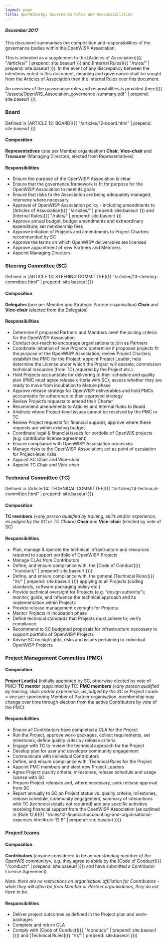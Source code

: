```yaml
---
layout: page
title: OpenWIS&reg; Governance Roles and Responsibilities
---
```


##### December 2017

This document summarises the composition and responsibilities of the governance bodies within the OpenWIS&reg; Association.

This is intended as a supplement to the [Articles of Association]({{ "/articles/" | prepend: site.baseurl }}) and [Internal Rules]({{ "/rules/" | prepend: site.baseurl }}). In the event of any discrepancy between the intentions noted in this document, meaning and governance shall be sought from the Articles of Association then the Internal Rules over this document.

An overview of the governance roles and resposibilities is provided [here]({{ "/assets/OpenWIS_Association_governance-summary.pdf" | prepend: site.baseurl }}).

### Board
Defined in [ARTICLE 12: BOARD]({{ "/articles/12-board.html" | prepend: site.baseurl }})

#### Composition
**Representatives** (one per Member organisation)
**Chair**, **Vice-chair** and **Treasurer** (Managing Directors, elected from Representatives)

#### Responsibilities
* Ensure the purpose of the OpenWIS&reg; Association is clear
* Ensure that the governance framework is fit for purpose for the OpenWIS&reg; Association to meet its goals
* Ensure that risks to the Association are being adequately managed; intervene where necessary
* Approval of OpenWIS&reg; Association policy - including amendments to [Articles of Association]({{ "/articles/" | prepend: site.baseurl }}) and [Internal Rules]({{ "/rules/" | prepend: site.baseurl }})
* Approve annual budget, budget amendments and extraordinary expenditure; set membership fees
* Approve initiation of Projects and amendments to Project Charters recommended by SC
* Approve the terms on which OpenWIS&reg; deliverables are licensed
* Approve appointment of new Partners and Members
* Appoint Managing Directors

### Steering Committee (SC)
Defined in [ARTICLE 13: STEERING COMMITTEE]({{ "/articles/13-steering-committee.html" | prepend: site.baseurl }})

#### Composition
**Delegates** (one per Member and Strategic Partner organisation)
**Chair** and **Vice-chair** (elected from the Delegates)

#### Responsibilities
* Determine if proposed Partners and Members meet the joining criteria for the OpenWIS&reg; Association
* Conduct out-reach to encourage organisations to join as Partners
* Coordinate initiation of new Projects (determine if proposed projects fit the purpose of the OpenWIS&reg; Association; review Project Charters; establish the PMC for the Project; appoint Project Leader; help determine the License under which the Project will operate; commission technical resources (from TC) required by the Project etc.)
* Hold Projects accountable for delivering to their schedule and quality plan (PMC must agree release criteria with SC); assess whether they are ready to move from Incubation to Mature phase
* Approve release strategy for OpenWIS&reg; deliverables and hold PMCs accountable for adherence to their approved strategy
* Review Project’s requests to amend their Charter
* Recommend amendments to Articles and Internal Rules to Board
* Arbitrate where Project-level issues cannot be resolved by the PMC or TC
* Review Project requests for financial support; approve where these requests are within existing budget
* Coordinate legal & financial issues for portfolio of OpenWIS projects (e.g. contributor license agreement)
* Ensure compliance with OpenWIS&reg; Association processes
* Manage risks to the OpenWIS&reg; Association; act as point of escalation for Project-level risks
* Appoint SC Chair and Vice-chair
* Appoint TC Chair and Vice-chair

### Technical Committee (TC)
Defined in [Article 14: TECHNICAL COMMITTEE]({{ "/articles/14-technical-committee.html" | prepend: site.baseurl }})

#### Composition
**TC members** («_any person qualified by training, skills and/or experience, as judged by the SC or TC Chair_»)
**Chair** and **Vice-chair** (elected by vote of SC)

#### Responsibilities
* Plan, manage & operate the technical infrastructure and resources required to support portfolio of OpenWIS&reg; Projects 
* Manage CLAs from Contributors
* Define, and ensure compliance with, the [Code of Conduct]({{ "/conduct/" | prepend: site.baseurl }}))
* Define, and ensure compliance with, the general [Technical Rules]({{ "/tr/" | prepend: site.baseurl }})) applying to all Projects (coding standards, software packaging policy etc.)
* Provide technical oversight for Projects (e.g. “design authority”); monitor, guide, and influence the technical approach and its implementation within Projects
* Provide release management oversight for Projects
* Mentor Projects in Incubation phase
* Define technical standards that Projects must adhere to; verify compliance
* Recommend to SC budgeted proposals for infrastructure necessary to support portfolio of OpenWIS&reg; Projects 
* Advise SC on highlights, risks and issues pertaining to individual OpenWIS&reg; Projects

### Project Management Committee (PMC)

#### Composition
**Project Lead(s)** (initially appointed by SC, otherwise elected by vote of PMC)
**TC mentor** (appointed by TC)
**PMC members** («_any person qualified by training, skills and/or experience, as judged by the SC or Project Lead_» = one per sponsoring Member of Partner organisation, membership may change over time through election from the active Contributors by vote of the PMC)

#### Responsibilities
* Ensure all Contributors have completed a CLA for the Project
* Run the Project, approve work-packages, collect requirements, set milestones, define quality criteria / release criteria
* Engage with TC to review the technical approach for the Project
* Develop plan for user and developer community engagement 
* Communicate with individual Contributors
* Define, and ensure compliance with, Technical Rules for the Project
* Appoint PMC members and elect new Project Leaders
* Agree Project quality criteria, milestones, release schedule and usage license with SC
* Prepare Project releases and, where necessary, seek release approval from SC
* Report annually to SC on Project status vs. quality criteria, milestones, release schedule, community engagement, summary of interactions with TC (technical details not required) and any specific activities receiving financial support from the OpenWIS&reg; Association (as outlined in [Rule 12.8]({{ "/rules/12-financial-accounting-and-organisational-expenses.html#rule-12.8" | prepend: site.baseurl }}))

### Project teams

#### Composition
**Contributors** (anyone considered to be an «_upstanding member of the OpenWIS community_», e.g. they agree to abide by the [Code of Conduct]({{ "/conduct/" | prepend: site.baseurl }})) and have submitted a Contributor License Agreement)

_Note: there are no restrictions on organisationl affiliation for Contributors - while they will often be from Member or Partner organisations, they do not have to be._

#### Responsibilities
* Deliver project outcomes as defined in the Project plan and work-packages
* Complete and return CLA
* Comply with [Code of Conduct]({{ "/conduct/" | prepend: site.baseurl }})) and [Technical Rules]({{ "/tr/" | prepend: site.baseurl }}))


